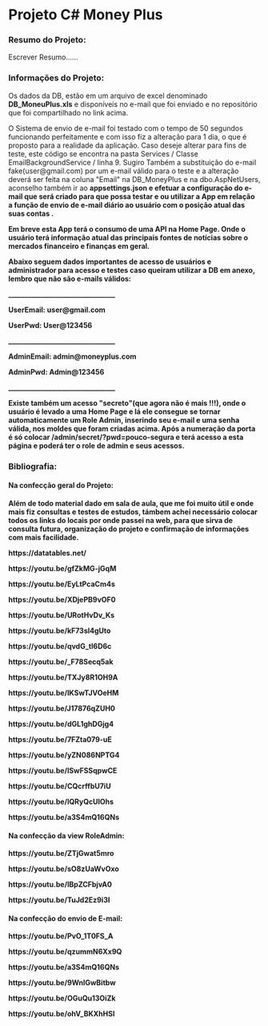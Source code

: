 # Projeto C# Money Plus
<p>
 <h3>Resumo do Projeto:</h3>
<p>
Escrever Resumo......
<p>
 <h3>Informações do Projeto:</h3>
<p>
Os dados da DB, estão em um arquivo de excel denominado <b>DB_MoneuPlus.xls</b> e disponíveis no e-mail que foi enviado e no repositório que foi compartilhado no link acima.
<p>
O Sistema de envio de e-mail foi testado com o tempo de 50 segundos funcionando perfeitamente e com isso fiz a alteração para 1 dia, o que é proposto para a realidade da aplicação. Caso deseje alterar para fins de teste, este código se encontra na pasta Services / Classe EmailBackgroundService / linha 9. Sugiro Também a substituição do e-mail fake(user@gmail.com) por um e-mail válido para o teste e a alteração deverá ser feita na coluna "Email" na DB_MoneyPlus e na dbo.AspNetUsers, aconselho também ir ao <b>appsettings.json<b> e efetuar a configuração do e-mail que será criado para que possa testar e ou utilizar a App em relação a função de envio de e-mail diário ao usuário com o posição atual das suas contas .
<p>
Em breve esta App terá o consumo de uma API na Home Page. Onde o usuário terá informação atual das principais fontes de notícias sobre o mercados financeiro e finanças em geral. 
<p>
Abaixo seguem dados importantes de acesso de usuários e administrador para acesso e testes caso queiram utilizar a DB em anexo, lembro que não são e-mails válidos:
<p>
________________________________
<p>
UserEmail: user@gmail.com
<p>
UserPwd: User@123456
<p>
________________________________
<p>
AdminEmail: admin@moneyplus.com
<p>
AdminPwd: Admin@123456
<p>
________________________________
<p>
Existe também um acesso "secreto"(que agora não é mais !!!), onde o usuário é levado a uma Home Page e lá ele consegue se tornar automaticamente um Role Admin, inserindo seu e-mail e uma senha válida, nos moldes que foram criadas acima. Após a numeração da porta é só colocar <b>/admin/secret/?pwd=pouco-segura<b> e terá acesso a esta página e poderá ter o role de admin e seus acessos.
<p>
<p>
<p>
 <h3>Bibliografia:</h3>
<p>
<p>
 <h4>Na confecção geral do Projeto:</h4> 
<p>
Além de todo material dado em sala de aula, que me foi muito útil e onde mais fiz consultas e testes de estudos, támbem achei necessário colocar todos os links do locais por onde passei na web, para que sirva de consulta futura, organização do projeto e confirmação de informações com mais facilidade.
<p>
<p>
https://datatables.net/
<p>
https://youtu.be/gfZkMG-jGqM
<p>
https://youtu.be/EyLtPcaCm4s
<p>
https://youtu.be/XDjePB9vOF0
<p>
https://youtu.be/URotHvDv_Ks
<p>
https://youtu.be/kF73sl4gUto
<p>
https://youtu.be/qvdG_tl6D6c
<p>
https://youtu.be/_F78Secq5ak
<p>
https://youtu.be/TXJy8R1OH9A
<p>
https://youtu.be/IKSwTJVOeHM
<p>
https://youtu.be/J17876qZUH0
<p>
https://youtu.be/dGL1ghDGjg4
<p>
https://youtu.be/7FZta079-uE
<p>
https://youtu.be/yZN086NPTG4
<p>
https://youtu.be/lSwFSSqpwCE
<p>
https://youtu.be/CQcrffbU7iU
<p>
https://youtu.be/lQRyQcUlOhs
<p>
https://youtu.be/a3S4mQ16QNs
<p>
<p>
<p>
<p>
<p>
<p>
<p>
<p>
 <h4>Na confecção da view RoleAdmin:</h4> 
<p>
https://youtu.be/ZTjGwat5mro
<p>
https://youtu.be/sO8zUaWvOxo
<p>
https://youtu.be/IBpZCFbjvA0
<p>
https://youtu.be/TuJd2Ez9i3I
<p>
<p>
<p>
<p>
 <h4>Na confecção do envio de E-mail:</h4> 
<p>
https://youtu.be/PvO_1T0FS_A
<p>
https://youtu.be/qzummN6Xx9Q
<p>
https://youtu.be/a3S4mQ16QNs
<p>
https://youtu.be/9WnIGwBitbw
<p>
https://youtu.be/OGuQu13OiZk
<p>
https://youtu.be/ohV_BKXhHSI
<p>
<p>
<p>
<p>